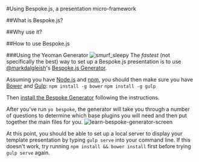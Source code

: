 #Using Bespoke.js, a presentation micro-framework

##What is Bespoke.js?

##Why use it?

##How to use Bespoke.js

###Using the Yeoman Generator
![smurf_sleepy](https://cloud.githubusercontent.com/assets/4185328/6004739/d98d407a-aafc-11e4-9521-c82fe8e51c97.jpg)
The _fastest_ (not specifically the best) way to set up a Bespoke.js presentation is to use [@markdalgleish](https://twitter.com/markdalgleish)'s [Bespoke.js Generator](https://github.com/markdalgleish/generator-bespoke).  

Assuming you have [Node.js](http://nodejs.org/) and [npm](http://blog.npmjs.org/post/85484771375/how-to-install-npm), you should then make sure you have [Bower](http://bower.io/) and [Gulp](http://gulpjs.com/):
`npm install -g bower`
`npm install -g gulp`

Then [install the Bespoke Generator](https://github.com/markdalgleish/generator-bespoke) following the instructions.

After you've run `yo bespoke`, the generator will take you through a number of questions to determine which base plugins you will need and then put together the main files for you.
![learn-bespoke-generator-screen](https://cloud.githubusercontent.com/assets/4185328/6004729/c48bc7be-aafc-11e4-9843-ffa7b599a3be.png)

At this point, you should be able to set up a local server to display your template presentation by typing `gulp serve` into your command line. If this doesn't work, try running `npm install && bower install` first before trying `gulp serve` again.
